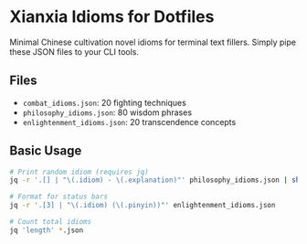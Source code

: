# Xianxia Idioms for Dotfiles

Minimal Chinese cultivation novel idioms for terminal text fillers. Simply pipe these JSON files to your CLI tools.

## Files
- `combat_idioms.json`: 20 fighting techniques
- `philosophy_idioms.json`: 80 wisdom phrases
- `enlightenment_idioms.json`: 20 transcendence concepts

## Basic Usage
```sh
# Print random idiom (requires jq)
jq -r '.[] | "\(.idiom) - \(.explanation)"' philosophy_idioms.json | shuf -n 1

# Format for status bars
jq -r '.[3] | "\(.idiom) (\(.pinyin))"' enlightenment_idioms.json

# Count total idioms
jq 'length' *.json
